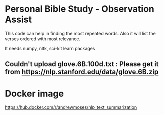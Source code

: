 # Personal Bible Study - Observation Assist

This code can help in finding the most repeated words.
Also it will list the verses ordered with most relevance.

It needs numpy, nltk, sci-kit learn packages

## Couldn't upload glove.6B.100d.txt : Please get it from https://nlp.stanford.edu/data/glove.6B.zip 

# Docker image
https://hub.docker.com/r/andrewmoses/nlp_text_summarization
